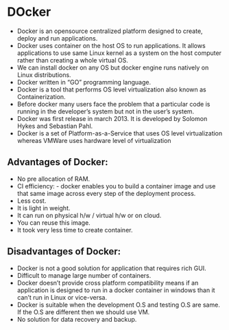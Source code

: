 # DOcker
- Docker is an opensource centralized platform designed to create, deploy and run
applications.
- Docker uses container on the host OS to run applications. It allows applications to use same
Linux kernel as a system on the host computer rather than creating a whole virtual OS.
- We can install docker on any OS but docker engine runs natively on Linux distributions.
- Docker written in “GO” programming language.
- Docker is a tool that performs OS level virtualization also known as Containerization.
- Before docker many users face the problem that a particular code is running in the
developer’s system but not in the user’s system.
- Docker was first release in march 2013. It is developed by Solomon Hykes and Sebastian
Pahl.
- Docker is a set of Platform-as-a-Service that uses OS level virtualization whereas VMWare
uses hardware level of virtualization

## Advantages of Docker:
- No pre allocation of RAM.
- CI efficiency: - docker enables you to build a container image and use that same image
across every step of the deployment process.
- Less cost.
- It is light in weight.
- It can run on physical h/w / virtual h/w or on cloud.
- You can reuse this image.
- It took very less time to create container.


## Disadvantages of Docker:
- Docker is not a good solution for application that requires rich GUI.
- Difficult to manage large number of containers.
- Docker doesn’t provide cross platform compatibility means if an application is designed to
run in a docker container in windows than it can’t run in Linux or vice-versa.
- Docker is suitable when the development O.S and testing O.S are same. If the O.S are
different then we should use VM.
- No solution for data recovery and backup.
